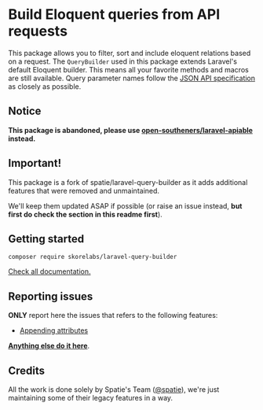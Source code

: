 # Build Eloquent queries from API requests

This package allows you to filter, sort and include eloquent relations based on a request. The `QueryBuilder` used in this package extends Laravel's default Eloquent builder. This means all your favorite methods and macros are still available. Query parameter names follow the [JSON API specification](http://jsonapi.org/) as closely as possible.

## Notice

**This package is abandoned, please use [open-southeners/laravel-apiable](https://github.com/open-southeners/laravel-apiable) instead.**

## Important!

This package is a fork of spatie/laravel-query-builder as it adds additional features that were removed and unmaintained.

We'll keep them updated ASAP if possible (or raise an issue instead, **but first do check the section in this readme first**).

## Getting started

```
composer require skorelabs/laravel-query-builder
```

[Check all documentation.](https://spatie.be/docs/laravel-query-builder)

## Reporting issues

**ONLY** report here the issues that refers to the following features:

- [Appending attributes](https://spatie.be/docs/laravel-query-builder/v4/features/appending-attributes)

**[Anything else do it here](https://github.com/spatie/laravel-query-builder/issues)**.

## Credits

All the work is done solely by Spatie's Team ([@spatie](https://github.com/spatie)), we're just maintaining some of their legacy features in a way.
